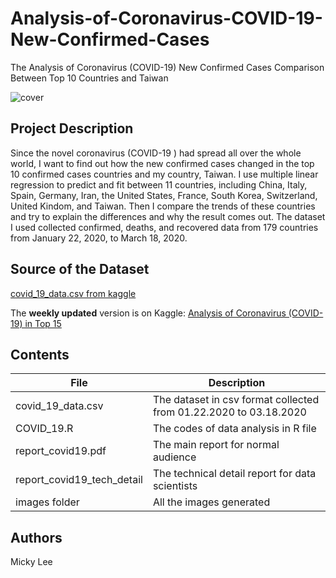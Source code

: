 # Analysis-of-Coronavirus-COVID-19-New-Confirmed-Cases
The Analysis of Coronavirus (COVID-19) New Confirmed Cases Comparison Between Top 10 Countries and Taiwan


![cover](https://raw.githubusercontent.com/mickyp/Analysis-of-Coronavirus-COVID-19-New-Confirmed-Cases/master/images/coronavirus-outbreak-title-s.png)

## Project Description
Since the novel coronavirus (COVID-19 ) had spread all over the whole world, I want to find out how the new confirmed cases changed in the top 10 confirmed cases countries and my country, Taiwan. I use multiple linear regression to predict and fit between 11 countries, including China, Italy, Spain, Germany, Iran, the United States, France, South Korea, Switzerland, United Kindom, and Taiwan. Then I compare the trends of these countries and try to explain the differences and why the result comes out. The dataset I used collected confirmed, deaths, and recovered data from 179 countries from January 22, 2020, to March 18, 2020.
## Source of the Dataset
[covid_19_data.csv from kaggle](https://www.kaggle.com/sudalairajkumar/novel-corona-virus-2019-dataset#covid_19_data.csv)

The **weekly updated** version is on Kaggle: [Analysis of Coronavirus (COVID-19) in Top 15](https://www.kaggle.com/mickyp100/analysis-of-coronavirus-covid-19-in-top-15)
## Contents
| File| Description     |
| ---------- | -----------| 
|covid_19_data.csv| The dataset in csv format collected from 01.22.2020 to 03.18.2020| 
|COVID_19.R|The codes of data analysis in R file|
|report_covid19.pdf|The main report for normal audience|
|report_covid19_tech_detail|The technical detail report for data scientists|
|images folder|All the images generated|


## Authors
Micky Lee
